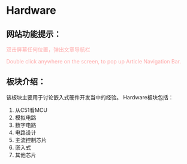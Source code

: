 # Hardware

## 网站功能提示：
<p style="color:#faa; ">双击屏幕任何位置，弹出文章导航栏</p>
<p style="color:#faa; ">Double click anywhere on the screen, to pop up Article Navigation Bar.</p>

## 板块介绍：
该板块主要用于讨论嵌入式硬件开发当中的经验。
Hardware板块包括：
1. 从C51看MCU
1. 模拟电路
1. 数字电路
1. 电路设计
1. 主流控制芯片
1. 嵌入式
1. 其他芯片

